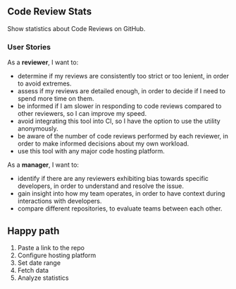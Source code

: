## Code Review Stats

Show statistics about Code Reviews on GitHub.

### User Stories

As a **reviewer**, I want to:

- determine if my reviews are consistently too strict or too lenient, in order to avoid extremes.
- assess if my reviews are detailed enough, in order to decide if I need to spend more time on them.
- be informed if I am slower in responding to code reviews compared to other reviewers, so I can improve my speed.
- avoid integrating this tool into CI, so I have the option to use the utility anonymously.
- be aware of the number of code reviews performed by each reviewer, in order to make informed decisions about my own workload.
- use this tool with any major code hosting platform.

As a **manager**, I want to:
- identify if there are any reviewers exhibiting bias towards specific developers, in order to understand and resolve the issue.
- gain insight into how my team operates, in order to have context during interactions with developers.
- compare different repositories, to evaluate teams between each other.

## Happy path
1. Paste a link to the repo
2. Configure hosting platform
3. Set date range
4. Fetch data
5. Analyze statistics